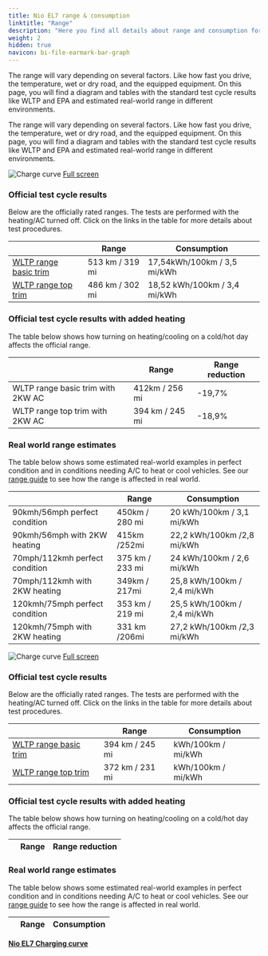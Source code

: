 ```yaml
---
title: Nio EL7 range & consumption
linktitle: "Range"
description: "Here you find all details about range and consumption for Nio EL7."
weight: 2
hidden: true
navicon: bi-file-earmark-bar-graph
---
```

<!-- markdownlint-disable MD033 -->
<!-- markdownlint-disable MD010 -->

The range will vary depending on several factors. Like how fast you drive, the temperature, wet or dry road, and the equipped equipment. On this page, you will find a diagram and tables with the standard test cycle results like WLTP and EPA and estimated real-world range in different environments.

The range will vary depending on several factors. Like how fast you drive, the temperature, wet or dry road, and the equipped equipment. On this page, you will find a diagram and tables with the standard test cycle results like WLTP and EPA and estimated real-world range in different environments.

<img class="img-fluid" alt="Charge curve" src="/images//models/nio/el7/el7/range_1.svg"/>
<a href="/images/models/nio/el7/el7/range_1.svg">Full screen</a>

### Official test cycle results

Below are the officially rated ranges. The tests are performed with the heating/AC turned off. Click on the links in the table for more details about test procedures.

<div class="table-responsive">
<table class="table table-striped border">
	<thead>
		<tr>
			<th>
			</th>
			<th>
				Range
			</th>
			<th>
				Consumption
			</th>
		</tr>
	</thead>
	<tbody>
		<tr>
			<td>
				<a href="../../../../../guides/understandingrange/wltp/ ">
					WLTP range basic trim
				</a>
			</td>
			<td>
				513 km / 319 mi
			</td>
			<td>
				17,54kWh/100km / 3,5 mi/kWh
			</td>
		</tr>
		<tr>
			<td>
				<a href="../../../../../guides/understandingrange/wltp/ ">
					WLTP range top trim
				</a>
			</td>
			<td>
				486 km / 302 mi
			</td>
			<td>
				18,52 kWh/100km / 3,4 mi/kWh
			</td>
		</tr>
	</tbody>
</table>
</div>

### Official test cycle results with added heating

The table below shows how turning on heating/cooling on a cold/hot day affects the official range.

<div class="table-responsive">
<table class="table table-striped border">
	<thead>
		<tr>
			<th>
			</th>
			<th>
				Range
			</th>
			<th>
				Range reduction
			</th>
		</tr>
	</thead>
	<tbody>
		<tr>
			<td>
				WLTP range basic trim with 2KW AC
			</td>
			<td>
				 412km / 256 mi 
			</td>
			<td>
				-19,7%
			</td>
		</tr>
		<tr>
			<td>
				WLTP range top trim with 2KW AC
			</td>
			<td>
				394 km / 245 mi
			</td>
			<td>
				-18,9%
			</td>
		</tr>
	</tbody>
</table>
</div>

### Real world range estimates

The table below shows some estimated real-world examples in perfect condition and in conditions needing A/C to heat or cool vehicles. See our [range guide](../../../../../guides/understandingrange/) to see how the range is affected in real world.

<div class="table-responsive">
<table class="table table-striped border">
	<thead>
		<tr>
			<th>
			</th>
			<th>
				Range
			</th>
			<th>
				Consumption
			</th>
		</tr>
	</thead>
	<tbody>
		<tr>
			<td>
				90kmh/56mph perfect condition
			</td>
			<td>
				450km / 280 mi
			</td>
			<td>
				20 kWh/100km / 3,1 mi/kWh
			</td>
		</tr>
		<tr>
			<td>
				90kmh/56mph with 2KW heating
			</td>
			<td>
				415km /252mi
			</td>
			<td>
				22,2 kWh/100km /2,8 mi/kWh 
			</td>
		</tr>
		<tr>
			<td>
				70mph/112kmh perfect condition
			</td>
			<td>
				375 km / 233 mi
			</td>
			<td>
				24 kWh/100km / 2,6 mi/kWh
			</td>
		</tr>
		<tr>
			<td>
				70mph/112kmh with 2KW heating
			</td>
			<td>
				349km / 217mi
			</td>
			<td>
				25,8 kWh/100km / 2,4 mi/kWh  
			</td>
		</tr>
		<tr>
			<td>
				120kmh/75mph perfect condition
			</td>
			<td>
				353 km / 219 mi
			</td>
			<td>
				25,5 kWh/100km / 2,4 mi/kWh
			</td>
		</tr>
		<tr>
			<td>
				120kmh/75mph with 2KW heating
			</td>
			<td>
				331 km /206mi
			</td>
			<td>
				27,2 kWh/100km /2,3 mi/kWh
			</td>
		</tr>
	</tbody>
</table>
</div>

<img class="img-fluid" alt="Charge curve" src="/images//models/nio/el7/el7/range_2.svg"/>
<a href="/images/models/nio/el7/el7/range_2.svg">Full screen</a>

### Official test cycle results

Below are the officially rated ranges. The tests are performed with the heating/AC turned off. Click on the links in the table for more details about test procedures.

<div class="table-responsive">
<table class="table table-striped border">
	<thead>
		<tr>
			<th>
			</th>
			<th>
				Range
			</th>
			<th>
				Consumption
			</th>
		</tr>
	</thead>
	<tbody>
		<tr>
			<td>
				<a href="../../../../../guides/understandingrange/wltp/ ">
					WLTP range basic trim
				</a>
			</td>
			<td>
				394 km / 245 mi
			</td>
			<td>
				kWh/100km /  mi/kWh
			</td>
		</tr>
		<tr>
			<td>
				<a href="../../../../../guides/understandingrange/wltp/ ">
					WLTP range top trim
				</a>
			</td>
			<td>
				372 km / 231 mi
			</td>
			<td>
				 kWh/100km /  mi/kWh
			</td>
		</tr>
	</tbody>
</table>
</div>

### Official test cycle results with added heating

The table below shows how turning on heating/cooling on a cold/hot day affects the official range.

<div class="table-responsive">
<table class="table table-striped border">
	<thead>
		<tr>
			<th>
			</th>
			<th>
				Range
			</th>
			<th>
				Range reduction
			</th>
		</tr>
	</thead>
	<tbody>
	</tbody>
</table>
</div>

### Real world range estimates

The table below shows some estimated real-world examples in perfect condition and in conditions needing A/C to heat or cool vehicles. See our [range guide](../../../../../guides/understandingrange/) to see how the range is affected in real world.

<div class="table-responsive">
<table class="table table-striped border">
	<thead>
		<tr>
			<th>
			</th>
			<th>
				Range
			</th>
			<th>
				Consumption
			</th>
		</tr>
	</thead>
	<tbody>
	</tbody>
</table>
</div>
<div class="mt-3 mb-3">
<a href="../" class="text-decoration-none text-black">
<strong><i class="bi-arrow-left"></i> Nio EL7 </strong>
</a>
<a href="../chargingcurve/" class="text-decoration-none text-black float-end">
<strong>Charging curve <i class="bi-arrow-right"></i></strong>
</a>
</div>
